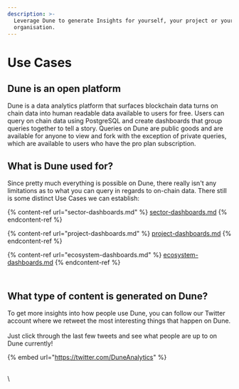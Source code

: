```yaml
---
description: >-
  Leverage Dune to generate Insights for yourself, your project or your
  organisation.
---
```


# Use Cases

## Dune is an open platform

Dune is a data analytics platform that surfaces blockchain data turns on chain data into human readable data available to users for free. Users can query on chain data using PostgreSQL and create dashboards that group queries together to tell a story. Queries on Dune are public goods and are available for anyone to view and fork with the exception of private queries, which are available to users who have the pro plan subscription.&#x20;



## **What is Dune used for?**

Since pretty much everything is possible on Dune, there really isn't any limitations as to what you can query in regards to on-chain data. There still is some distinct Use Cases we can establish:&#x20;

{% content-ref url="sector-dashboards.md" %}
[sector-dashboards.md](sector-dashboards.md)
{% endcontent-ref %}

{% content-ref url="project-dashboards.md" %}
[project-dashboards.md](project-dashboards.md)
{% endcontent-ref %}

{% content-ref url="ecosystem-dashboards.md" %}
[ecosystem-dashboards.md](ecosystem-dashboards.md)
{% endcontent-ref %}

\
What type of content is generated on Dune?
------------------------------------------

To get more insights into how people use Dune, you can follow our Twitter account where we retweet the most interesting things that happen on Dune.\
&#x20;\
Just click through the last few tweets and see what people are up to on Dune currently!

{% embed url="https://twitter.com/DuneAnalytics" %}



&#x20;



\
\
